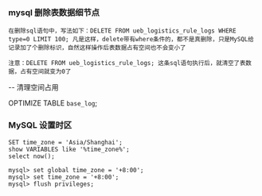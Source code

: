 ### mysql 删除表数据细节点
```
在删除sql语句中，写法如下：DELETE FROM ueb_logistics_rule_logs WHERE type=0 LIMIT 100; 凡是这样，delete带有where条件的，都不是真删除，只是MySQL给记录加了个删除标识，自然这样操作后表数据占有空间也不会变小了

注意：DELETE FROM ueb_logistics_rule_logs; 这条sql语句执行后，就清空了表数据，占有空间就变为0了
```

-- 清理空间占用

OPTIMIZE TABLE `base_log`;

### MySQL 设置时区
```
SET time_zone = 'Asia/Shanghai';
show VARIABLES like '%time_zone%';
select now();

mysql> set global time_zone = '+8:00';
mysql> set time_zone = '+8:00';
mysql> flush privileges; 
```